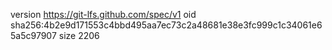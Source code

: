 version https://git-lfs.github.com/spec/v1
oid sha256:4b2e9d171553c4bbd495aa7ec73c2a48681e38e3fc999c1c34061e65a5c97907
size 2206
